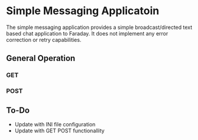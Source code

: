 # Simple Messaging Applicatoin

The simple messaging application provides a simple broadcast/directed text based chat application to Faraday. It does not implement any error correction or retry capabilities.

## General Operation


### GET


### POST


## To-Do

* Update with INI file configuration
* Update with GET POST functionallity
